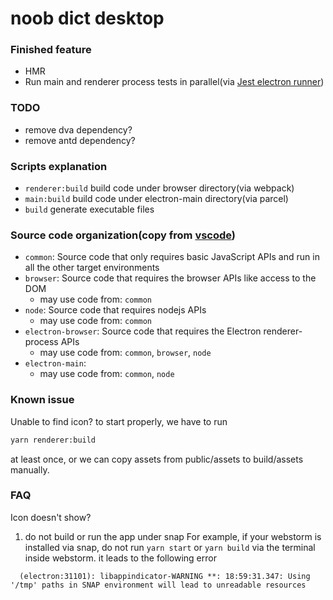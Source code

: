 # noob dict desktop

### Finished feature
- HMR
- Run main and renderer process tests in parallel(via [Jest electron runner](https://github.com/facebook-atom/jest-electron-runner))

### TODO
- remove dva dependency?
- remove antd dependency?

### Scripts explanation
- `renderer:build` build code under browser directory(via webpack)
- `main:build` build code under electron-main directory(via parcel)
- `build` generate executable files

### Source code organization(copy from [vscode](https://github.com/microsoft/vscode/wiki/Source-Code-Organization))
- `common`: Source code that only requires basic JavaScript APIs and run in all the other target environments
- `browser`: Source code that requires the browser APIs like access to the DOM
    - may use code from: `common`
- `node`: Source code that requires nodejs APIs
    - may use code from: `common`
- `electron-browser`: Source code that requires the Electron renderer-process APIs
    - may use code from: `common`, `browser`, `node`
- `electron-main`:
    - may use code from: `common`, `node`


### Known issue
Unable to find icon?
to start properly, we have to run
```bash
yarn renderer:build
```
at least once, or we can copy assets from public/assets to build/assets manually.

### FAQ
Icon doesn't show?
1. do not build or run the app under snap
  For example, if your webstorm is installed via snap, do not run `yarn start` or `yarn build` via the terminal inside webstorm. it leads to the following error
  ```
    (electron:31101): libappindicator-WARNING **: 18:59:31.347: Using '/tmp' paths in SNAP environment will lead to unreadable resources
  ```

